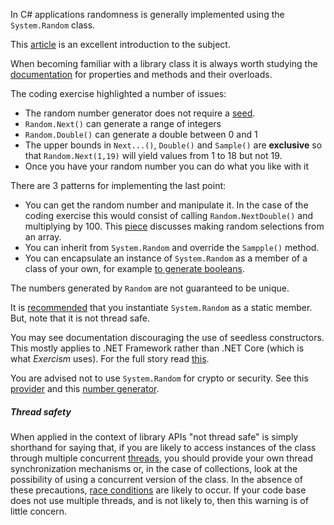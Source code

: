 In C# applications randomness is generally implemented using the `System.Random` class.

This [article][system-random] is an excellent introduction to the subject.

When becoming familiar with a library class it is always worth studying the [documentation][system-random] for properties and methods and their overloads.

The coding exercise highlighted a number of issues:

- The random number generator does not require a [seed][random-seedless].
- `Random.Next()` can generate a range of integers
- `Random.Double()` can generate a double between 0 and 1
- The upper bounds in `Next...()`, `Double()` and `Sample()` are **exclusive** so that `Random.Next(1,19)` will yield values from 1 to 18 but not 19.
- Once you have your random number you can do what you like with it

There are 3 patterns for implementing the last point:

- You can get the random number and manipulate it. In the case of the coding exercise this would consist of calling `Random.NextDouble()` and multiplying by 100. This [piece][random-use-case-array] discusses making random selections from an array.
- You can inherit from `System.Random` and override the `Sampple()` method.
- You can encapsulate an instance of `System.Random` as a member of a class of your own, for example [to generate booleans][random-use-cases].

The numbers generated by `Random` are not guaranteed to be unique.

It is [recommended][random-thread-safety] that you instantiate `System.Random` as a static member. But, note that it is not thread safe.

You may see documentation discouraging the use of seedless constructors. This mostly applies to .NET Framework rather than .NET Core (which is what _Exercism_ uses). For the full story read [this][random-multiple-instantiations].

You are advised not to use `System.Random` for crypto or security. See this [provider][crypto-provider] and this [number generator][crypto-rng].

##### Thread safety

When applied in the context of library APIs "not thread safe" is simply shorthand for saying that, if you are likely to access instances of the class through multiple concurrent [threads][threading], you should provide your own thread synchronization mechanisms or, in the case of collections, look at the possibility of using a concurrent version of the class. In the absence of these precautions, [race conditions][so-race-conditions] are likely to occur. If your code base does not use multiple threads, and is not likely to, then this warning is of little concern.

[system-random]: https://docs.microsoft.com/en-us/dotnet/api/system.random?view=netcore-3.1
[random-thread-safety]: https://docs.microsoft.com/en-us/dotnet/api/system.random?view=netcore-3.1#the-systemrandom-class-and-thread-safety
[random-use-cases]: https://docs.microsoft.com/en-us/dotnet/api/system.random?view=netcore-3.1#generate-random-boolean-values
[random-use-case-array]: https://docs.microsoft.com/en-us/dotnet/api/system.random?view=netcore-3.1#UniqueArray
[crypto-provider]: https://docs.microsoft.com/en-us/dotnet/api/system.security.cryptography.rngcryptoserviceprovider?view=netcore-3.1
[crypto-rng]: https://docs.microsoft.com/en-us/dotnet/api/system.security.cryptography.randomnumbergenerator?view=netcore-3.1
[random-seedless]: https://docs.microsoft.com/en-us/dotnet/api/system.random?view=netcore-3.1#instantiating-the-random-number-generator
[random-multiple-instantiations]: https://docs.microsoft.com/en-us/dotnet/api/system.random?view=netcore-3.1#avoiding-multiple-instantiations
[so-race-conditions]: https://stackoverflow.com/questions/34510/what-is-a-race-condition
[threading]: https://docs.microsoft.com/en-us/dotnet/standard/threading/using-threads-and-threading
